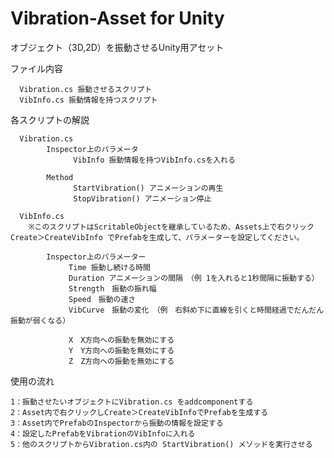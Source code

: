 # Vibration-Asset for Unity
オブジェクト（3D,2D）を振動させるUnity用アセット

ファイル内容

      Vibration.cs 振動させるスクリプト
      VibInfo.cs 振動情報を持つスクリプト

各スクリプトの解説

      Vibration.cs 
            Inspector上のパラメータ
                  VibInfo 振動情報を持つVibInfo.csを入れる
        
            Method
                  StartVibration() アニメーションの再生
                  StopVibration() アニメーション停止

      VibInfo.cs 
        ※このスクリプトはScritableObjectを継承しているため、Assets上で右クリック Create＞CreateVibInfo でPrefabを生成して、パラメーターを設定してください。
     
            Inspector上のパラメーター
                 Time 振動し続ける時間
                 Duration アニメーションの間隔　（例 1を入れると1秒間隔に振動する）
                 Strength　振動の振れ幅
                 Speed　振動の速さ
                 VibCurve　振動の変化　（例　右斜め下に直線を引くと時間経過でだんだん振動が弱くなる）

                 X　X方向への振動を無効にする
                 Y　Y方向への振動を無効にする
                 Z　Z方向への振動を無効にする

使用の流れ

    1：振動させたいオブジェクトにVibration.cs をaddcomponentする
    2：Asset内で右クリックしCreate＞CreateVibInfoでPrefabを生成する
    3：Asset内でPrefabのInspectorから振動の情報を設定する
    4：設定したPrefabをVibrationのVibInfoに入れる
    5：他のスクリプトからVibration.cs内の StartVibration() メソッドを実行させる
